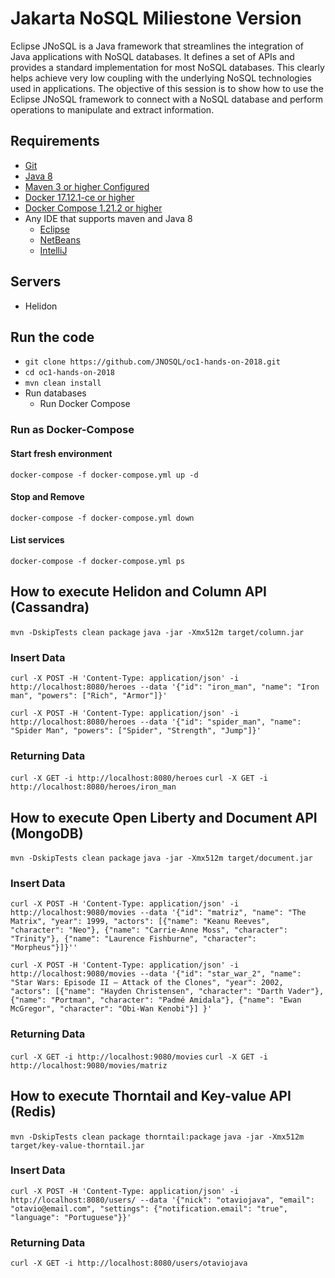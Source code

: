 # Jakarta NoSQL Miliestone Version

Eclipse JNoSQL is a Java framework that streamlines the integration of Java applications with NoSQL databases. It defines a set of APIs and provides a standard implementation for most NoSQL databases. This clearly helps achieve very low coupling with the underlying NoSQL technologies used in applications. The objective of this session is to show how to use the Eclipse JNoSQL framework to connect with a NoSQL database and perform operations to manipulate and extract information.

## Requirements

* [Git](https://git-scm.com/book/en/v1/Getting-Started-Installing-Git)
* [Java 8](http://www.oracle.com/technetwork/java/javase/downloads/jdk8-downloads-2133151.html)
* [Maven 3 or higher Configured](https://maven.apache.org/download.cgi)
* [Docker 17.12.1-ce or higher](https://docs.docker.com/install/#next-release)
* [Docker Compose 1.21.2 or higher](https://docs.docker.com/v17.09/compose/install/)
* Any IDE that supports maven and Java 8
  * [Eclipse](https://www.eclipse.org/downloads/)
  * [NetBeans](https://netbeans.org/)
  * [IntelliJ](https://www.jetbrains.com/idea/download/)

## Servers

* Helidon

## Run the code

* `git clone https://github.com/JNOSQL/oc1-hands-on-2018.git`
* `cd oc1-hands-on-2018`
* `mvn clean install`
* Run databases
  * Run Docker Compose

### Run as Docker-Compose

#### Start fresh environment

`docker-compose -f docker-compose.yml up -d`

#### Stop and Remove

`docker-compose -f docker-compose.yml down`

####  List services
`docker-compose -f docker-compose.yml ps`


## How to execute Helidon and Column API (Cassandra)

`mvn -DskipTests clean package`
`java -jar -Xmx512m target/column.jar`

### Insert Data

`curl -X POST -H 'Content-Type: application/json' -i http://localhost:8080/heroes --data '{"id": "iron_man", "name": "Iron man", "powers": ["Rich", "Armor"]}'`

`curl -X POST -H 'Content-Type: application/json' -i http://localhost:8080/heroes --data '{"id": "spider_man", "name": "Spider Man", "powers": ["Spider", "Strength", "Jump"]}'`

### Returning Data

`curl -X GET -i http://localhost:8080/heroes`
`curl -X GET -i http://localhost:8080/heroes/iron_man`


## How to execute Open Liberty and Document API (MongoDB)

`mvn -DskipTests clean package`
`java -jar -Xmx512m target/document.jar`


### Insert Data

`curl -X POST -H 'Content-Type: application/json' -i http://localhost:9080/movies --data '{"id": "matriz", "name": "The Matrix", "year": 1999, "actors": [{"name": "Keanu Reeves", "character": "Neo"}, {"name": "Carrie-Anne Moss", "character": "Trinity"}, {"name": "Laurence Fishburne", "character": "Morpheus"}]}''`

`curl -X POST -H 'Content-Type: application/json' -i http://localhost:9080/movies --data '{"id": "star_war_2", "name": "Star Wars: Episode II – Attack of the Clones", "year": 2002, "actors": [{"name": "Hayden Christensen", "character": "Darth Vader"}, {"name": "Portman", "character": "Padmé Amidala"},
 {"name": "Ewan McGregor", "character": "Obi-Wan Kenobi"}]
}'`

### Returning Data

`curl -X GET -i http://localhost:9080/movies`
`curl -X GET -i http://localhost:9080/movies/matriz`



## How to execute Thorntail and Key-value API (Redis)

`mvn -DskipTests clean package thorntail:package`
`java -jar -Xmx512m target/key-value-thorntail.jar`


### Insert Data

`curl -X POST -H 'Content-Type: application/json' -i http://localhost:8080/users/ --data '{"nick": "otaviojava", "email": "otavio@email.com", "settings": {"notification.email": "true", "language": "Portuguese"}}'`


### Returning Data

`curl -X GET -i http://localhost:8080/users/otaviojava`